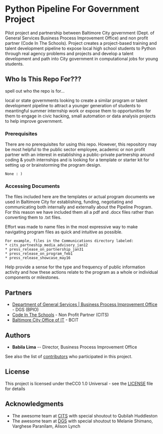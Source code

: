 # Python Pipeline For Government Project

Pilot project and partnership between Baltimore City government (Dept. of General Services Business Process Improvement Office) and non profit partner (Code In The Schools). Project creates a project-based training and talent development pipeline to expose local high school students to Python through real agency problems and projects and develop a talent development and path into City government in computational jobs for young students.  
## Who Is This Repo For???

spell out who the repo is for...

local or state governments looking to create a similar program or talent development pipeline to attract a younger generation of students to meantingful summer internship work or expose them to opportunities for them to engage in civic hacking, small automation or data analysis projects to help improve government.

### Prerequisites

There are no prerequisites for using this repo. However, this repository may be most helpful to the public sector employee, academic or non profit partner with an interest in establishing a public-private partnership around coding & youth internships and is looking for a template or starter kit for setting up or brainstorming the program design.
```
None : )
```

### Accessing Documents

The files included here are the templates or actual program documents we used in Baltimore City for establishing, funding, negotiating and communicating both internally and externally about the Pipeline Program.  For this reason we have included them all a pdf and .docx files rather than converting them to .txt files.  

Effort was made to name files in the most expressive way to make navigating program files as quick and intuitive as possible.
```
For example, files in the Communications directory labeled:
* cits_partneship_media_advisory_jan12
* press_release_on_partnership_jan31
* press_release_on_program_feb1
* press_release_showcase_may16
```
Help provide a sense for the type and frequency of public information activity and how these actions relate to the program as a whole or individual components or milestones.


## Partners

* [Department of General Services | Business Process Improvement Office](https://generalservices.baltimorecity.gov/business-process-improvement-office) - DGS (BPIO)
* [Code In The Schools](https://www.codeintheschools.org/) - Non Profit Partner (CITS)
* [Baltimore City Office of IT](https://moit.baltimorecity.gov/) - BCIT



## Authors

* **Babila Lima**  -- Director, Business Process Improvement Office

See also the list of [contributors](https://github.com/brl1906/PythonPipelineProgram/blob/master/Initiation_Planning/project_contributors_list.txt) who participated in this project.

## License

This project is licensed under theCC0 1.0 Universal - see the [LICENSE](https://github.com/brl1906/PythonPipelineProgram/blob/master/License.txt) file for details

## Acknowledgments

* The awesome team at [CITS](https://www.codeintheschools.org/staff/) with special shoutout to Qubilah Huddleston
* The awesome team at [DGS](https://generalservices.baltimorecity.gov/) with special shoutout to Melanie Shimano, Varghese Paranilam, Alison Lynch
